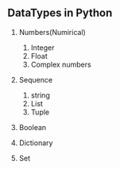 
## DataTypes in Python

1. Numbers(Numirical)
   1.  Integer
   1.  Float
   1. Complex numbers

 2. Sequence
    1. string
    1. List
    1. Tuple
3. Boolean
4. Dictionary
5. Set

